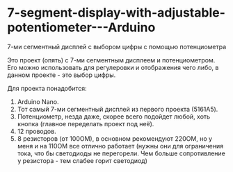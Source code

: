 # 7-segment-display-with-adjustable-potentiometer---Arduino
7-ми сегментный дисплей с выбором цифры с помощью потенциометра

  Это проект (опять) с 7-ми сегментным дисплеем и потенциометром. Его можно использовать для регулеровки и отображения чего 
либо, в данном проекте - это выбор цифры.

Для проекта понадобится:
  1. Arduino Nano.
  2. Тот самый 7-ми сегментный дисплей из первого проекта (5161A5).
  3. Потенциометр, незда даже, скорее всего подойдет любой, хоть кнопка (главное переделать проект под неё).
  4. 12 проводов.
  5. 8 резисторов (от 100ОМ), в основном рекомендуют 220ОМ, но у меня и на 110ОМ все отлично работает (нужны они для ограничения 
     тока, что бы светодиоды не перегорели. Чем больше сопротивление у резистора - тем слабее горит светодиод)
